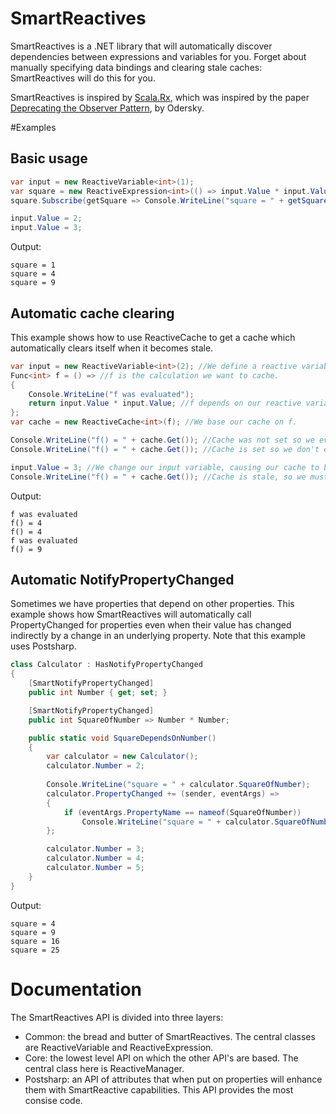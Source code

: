# SmartReactives

SmartReactives is a .NET library that will automatically discover dependencies between expressions and variables for you. Forget about manually specifying data bindings and clearing stale caches: SmartReactives will do this for you.

SmartReactives is inspired by [Scala.Rx](https://github.com/lihaoyi/scala.rx), which was inspired by the paper [Deprecating the Observer Pattern](https://scholar.google.nl/scholar?q=deprecating+the+observer+pattern&btnG=&hl=en&as_sdt=0%2C5), by Odersky.

#Examples

## Basic usage
```c#
var input = new ReactiveVariable<int>(1);
var square = new ReactiveExpression<int>(() => input.Value * input.Value);
square.Subscribe(getSquare => Console.WriteLine("square = " + getSquare()));

input.Value = 2;
input.Value = 3;
```
Output:
```
square = 1
square = 4
square = 9
```

## Automatic cache clearing
This example shows how to use ReactiveCache to get a cache which automatically clears itself when it becomes stale.
```c#
var input = new ReactiveVariable<int>(2); //We define a reactive variable.
Func<int> f = () => //f is the calculation we want to cache.
{
    Console.WriteLine("f was evaluated");
    return input.Value * input.Value; //f depends on our reactive variable input.
};
var cache = new ReactiveCache<int>(f); //We base our cache on f.

Console.WriteLine("f() = " + cache.Get()); //Cache was not set so we evaluate f.
Console.WriteLine("f() = " + cache.Get()); //Cache is set so we don't evaluate f.

input.Value = 3; //We change our input variable, causing our cache to become stale.
Console.WriteLine("f() = " + cache.Get()); //Cache is stale, so we must evaluate f.
```
Output:
```
f was evaluated
f() = 4
f() = 4
f was evaluated
f() = 9
```


## Automatic NotifyPropertyChanged
Sometimes we have properties that depend on other properties. This example shows how SmartReactives will automatically call PropertyChanged for properties even when their value has changed indirectly by a change in an underlying property. Note that this example uses Postsharp.

```c#
class Calculator : HasNotifyPropertyChanged
{
    [SmartNotifyPropertyChanged]
    public int Number { get; set; }

    [SmartNotifyPropertyChanged]
    public int SquareOfNumber => Number * Number;

    public static void SquareDependsOnNumber()
    {
        var calculator = new Calculator();
        calculator.Number = 2;
        
        Console.WriteLine("square = " + calculator.SquareOfNumber); 
        calculator.PropertyChanged += (sender, eventArgs) =>
        {
            if (eventArgs.PropertyName == nameof(SquareOfNumber))
                Console.WriteLine("square = " + calculator.SquareOfNumber);
        };

        calculator.Number = 3;
        calculator.Number = 4;
        calculator.Number = 5;
    }
}
```

Output:
```
square = 4
square = 9
square = 16
square = 25
```

# Documentation

The SmartReactives API is divided into three layers:
- Common: the bread and butter of SmartReactives. The central classes are ReactiveVariable and ReactiveExpression.
- Core: the lowest level API on which the other API's are based. The central class here is ReactiveManager.
- Postsharp: an API of attributes that when put on properties will enhance them with SmartReactive capabilities. This API provides the most consise code.
